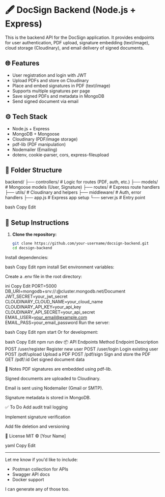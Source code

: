 # 🖋️ DocSign Backend (Node.js + Express)

This is the backend API for the DocSign application. It provides endpoints
for user authentication, PDF upload, signature embedding (text/image),
cloud storage (Cloudinary), and email delivery of signed documents.

## 🌐 Features

- User registration and login with JWT
- Upload PDFs and store on Cloudinary
- Place and embed signatures in PDF (text/image)
- Supports multiple signatures per page
- Save signed PDFs and metadata in MongoDB
- Send signed document via email

## ⚙️ Tech Stack

- Node.js + Express
- MongoDB + Mongoose
- Cloudinary (PDF/image storage)
- pdf-lib (PDF manipulation)
- Nodemailer (Emailing)
- dotenv, cookie-parser, cors, express-fileupload

## 📁 Folder Structure

backend/
├── controllers/ # Logic for routes (PDF, auth, etc.)
├── models/ # Mongoose models (User, Signature)
├── routes/ # Express route handlers
├── utils/ # Cloudinary and helpers
├── middleware/ # Auth, error handlers
├── app.js # Express app setup
└── server.js # Entry point

bash
Copy
Edit

## 🔧 Setup Instructions

1. **Clone the repository:**
   ```bash
   git clone https://github.com/your-username/docsign-backend.git
   cd docsign-backend
Install dependencies:

bash
Copy
Edit
npm install
Set environment variables:

Create a .env file in the root directory:

ini
Copy
Edit
PORT=5000
DB_URI=mongodb+srv://<username>:<password>@cluster.mongodb.net/Document
JWT_SECRET=your_jwt_secret
CLOUDINARY_CLOUD_NAME=your_cloud_name
CLOUDINARY_API_KEY=your_api_key
CLOUDINARY_API_SECRET=your_api_secret
EMAIL_USER=your_email@example.com
EMAIL_PASS=your_email_password
Run the server:

bash
Copy
Edit
npm start
Or for development:

bash
Copy
Edit
npm run dev
📦 API Endpoints
Method	Endpoint	Description
POST	/user/register	Register new user
POST	/user/login	Login existing user
POST	/pdf/upload	Upload a PDF
POST	/pdf/sign	Sign and store the PDF
GET	/pdf/:id	Get signed document data

🧠 Notes
PDF signatures are embedded using pdf-lib.

Signed documents are uploaded to Cloudinary.

Email is sent using Nodemailer (Gmail or SMTP).

Signature metadata is stored in MongoDB.

✅ To Do
Add audit trail logging

Implement signature verification

Add file deletion and versioning

📄 License
MIT © [Your Name]

yaml
Copy
Edit

---

Let me know if you'd like to include:
- Postman collection for APIs  
- Swagger API docs  
- Docker support  

I can generate any of those too.